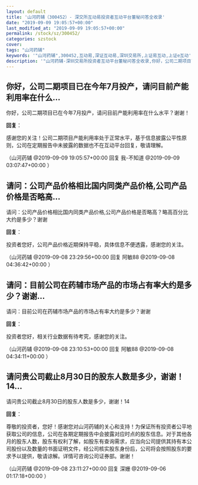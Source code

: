 ```yaml
---
layout: default
title: '山河药辅（300452）- 深交所互动易投资者互动平台董秘问答全收录'
date: "2019-09-09 19:05:57+00:00"
last_modified_at: "2019-09-09 19:05:57+00:00"
permalink: /stock/sz/300452/
categories: szstock
cover: 
tags: "山河药辅"
keywords: '"山河药辅",300452,互动易,深证互动易,深圳交易所,上证易互动,上证e互动'
description: '"山河药辅-深圳交易所投资者互动平台董秘问答全收录,你好，公司二期项目已在今年7月投产，请问目前产能利用率在什么水平？谢谢！"'
---
```


## 你好，公司二期项目已在今年7月投产，请问目前产能利用率在什么...

你好，公司二期项目已在今年7月投产，请问目前产能利用率在什么水平？谢谢！

**回复**：

感谢您的关注！公司二期项目产能利用率处于正常水平，基于信息披露公平性原则，公司在定期报告中未披露的数据也不在互动平台回复，敬请理解。 

（山河药辅  @2019-09-09 19:05:57+00:00 回复 我-不知道  @2019-09-09 03:07:47+00:00 ）

## 请问：公司产品价格相比国内同类产品价格,公司产品价格是否略高...

请问：公司产品价格相比国内同类产品价格,公司产品价格是否略高？略高百分比大约是多少？谢谢

**回复**：

投资者您好，公司产品价格近期保持平稳，具体信息不便透露，感谢您的关注。 

（山河药辅  @2019-09-08 23:29:56+00:00 回复 阿敏88  @2019-09-08 04:36:42+00:00 ）

## 请问：目前公司在药辅市场产品的市场占有率大约是多少？谢谢...

请问：目前公司在药辅市场产品的市场占有率大约是多少？谢谢

**回复**：

投资者您好，相关行业数据有待考究，感谢您的关注。 

（山河药辅  @2019-09-08 23:10:53+00:00 回复 阿敏88  @2019-09-08 04:34:11+00:00 ）

## 请问贵公司截止8月30日的股东人数是多少，谢谢！14...

请问贵公司截止8月30日的股东人数是多少，谢谢！14

**回复**：

尊敬的投资者，您好！感谢您对山河药辅的关心和支持！为保证所有投资者公平地获取公司的信息，公司在各期定期报告中会披露对应时点的股东信息。对于其他各月的股东人数，股东有权利了解，如股东有查询需求，应当向公司提供其持有本公司股份以及数量的书面证明文件，经公司核实股东身份后，公司将会按照股东的要求予以提供，敬请谅解。详情可咨询公司证券部。谢谢！ 

（山河药辅  @2019-09-08 23:11:27+00:00 回复 深姗  @2019-09-06 01:17:18+00:00 ）

